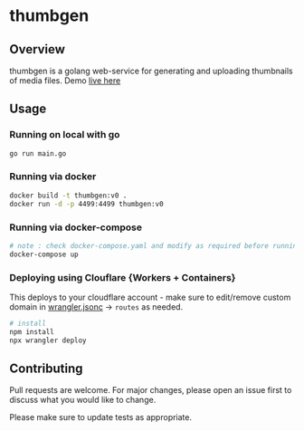 # thumbgen

## Overview

thumbgen is a golang web-service for generating and uploading thumbnails of media files.
Demo [live here](https://thumbgen.pohawithpeanuts.com)


## Usage
### Running on local with go
```bash
go run main.go
```
### Running via docker
```bash
docker build -t thumbgen:v0 .
docker run -d -p 4499:4499 thumbgen:v0
```

### Running via docker-compose
```bash
# note : check docker-compose.yaml and modify as required before running this
docker-compose up
```

### Deploying using Clouflare {Workers + Containers}

This deploys to your cloudflare account - make sure to edit/remove custom domain in [wrangler.jsonc](wrangler.jsonc) -> `routes` as needed. 

```bash
# install
npm install
npx wrangler deploy

```

## Contributing
Pull requests are welcome. For major changes, please open an issue first to discuss what you would like to change.

Please make sure to update tests as appropriate.